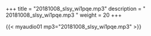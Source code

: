 +++
title = "20181008_slsy_wi1pqe.mp3"
description = " 20181008_slsy_wi1pqe.mp3 "
weight = 20
+++

{{< myaudio01 mp3="20181008_slsy_wi1pqe.mp3" >}}

